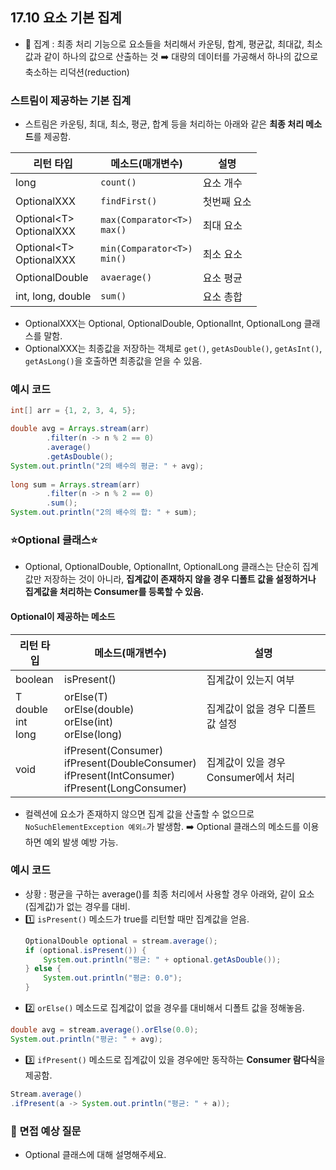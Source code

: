 ## 17.10 요소 기본 집계
- 💠 집계 : 최종 처리 기능으로 요소들을 처리해서 카운팅, 합계, 평균값, 최대값, 최소값과 같이 하나의 값으로 산출하는 것
➡️ 대량의 데이터를 가공해서 하나의 값으로 축소하는 리덕션(reduction)

### 스트림이 제공하는 기본 집계
- 스트림은 카운팅, 최대, 최소, 평균, 합계 등을 처리하는 아래와 같은 **최종 처리 메소드**를 제공함.

| 리턴 타입                    | 메소드(매개변수)                       | 설명     |
|--------------------------|---------------------------------|--------|
| long                     | `count()`                       | 요소 개수  |
| OptionalXXX              | `findFirst()`                   | 첫번째 요소 |
| Optional&lt;T&gt;<br>OptionalXXX | `max(Comparator<T>)`<br>`max()` | 최대 요소  |
| Optional&lt;T&gt;<br>OptionalXXX | `min(Comparator<T>)`<br>`min()` | 최소 요소  |
| OptionalDouble           | `avaerage()`                    | 요소 평균  |
| int, long, double        | `sum()`                         | 요소 총합  |
- OptionalXXX는 Optional, OptionalDouble, OptionalInt, OptionalLong 클래스를 말함.
- OptionalXXX는 최종값을 저장하는 객체로 `get()`, `getAsDouble()`, `getAsInt()`, `getAsLong()`을 호출하면 최종값을 얻을 수 있음.

### 예시 코드
```java
int[] arr = {1, 2, 3, 4, 5};

double avg = Arrays.stream(arr)
        .filter(n -> n % 2 == 0)
        .average()
        .getAsDouble();
System.out.println("2의 배수의 평균: " + avg);
        
long sum = Arrays.stream(arr)
        .filter(n -> n % 2 == 0)
        .sum();
System.out.println("2의 배수의 합: " + sum);

```

### ⭐️Optional 클래스⭐️
- Optional, OptionalDouble, OptionalInt, OptionalLong 클래스는 단순히 집계값만 저장하는 것이 아니라,
**집계값이 존재하지 않을 경우 디폴트 값을 설정하거나 집계값을 처리하는 Consumer를 등록할 수 있음.**

#### Optional이 제공하는 메소드
| 리턴 타입                      | 메소드(매개변수)                                                  |설명
|----------------------------|------------------------------------------------------------|---|
| boolean                    | isPresent()                                                |집계값이 있는지 여부|
| T<br>double<br>int<br>long | orElse(T)<br>orElse(double)<br>orElse(int)<br>orElse(long) |집계값이 없을 경우 디폴트 값 설정|
|void|ifPresent(Consumer)<br>ifPresent(DoubleConsumer)<br>ifPresent(IntConsumer)<br>ifPresent(LongConsumer)|집계값이 있을 경우 Consumer에서 처리|
- 컬렉션에 요소가 존재하지 않으면 집계 값을 산출할 수 없으므로 `NoSuchElementException 예외⚠️`가 발생함. ➡️ Optional 클래스의 메소드를 이용하면 예외 발생 예방 가능.

### 예시 코드
- 상황 : 평균을 구하는 average()를 최종 처리에서 사용할 경우 아래와, 같이 요소(집계값)가 없는 경우를 대비.
- 1️⃣ `isPresent()` 메소드가 true를 리턴할 때만 집계값을 얻음.
    ```java
    OptionalDouble optional = stream.average();
    if (optional.isPresent()) {
        System.out.println("평균: " + optional.getAsDouble());
    } else {
        System.out.println("평균: 0.0");
    }
    ```
- 2️⃣ `orElse()` 메소드로 집계값이 없을 경우를 대비해서 디폴트 값을 정해놓음.
```java
double avg = stream.average().orElse(0.0);
System.out.println("평균: " + avg);
```
- 3️⃣ `ifPresent()` 메소드로 집계값이 있을 경우에만 동작하는 **Consumer 람다식**을 제공함.
```java
Stream.average()
.ifPresent(a -> System.out.println("평균: " + a));
```

### 🙋 면접 예상 질문
- Optional 클래스에 대해 설명해주세요.